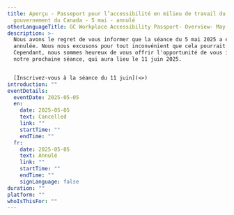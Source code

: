 ```yaml
---
title: Aperçu - Passeport pour l’accessibilité en milieu de travail du
  gouvernement du Canada - 5 mai - annulé
otherLanguageTitle: GC Workplace Accessibility Passport- Overview- May 5 - Cancelled
description: >-
  Nous avons le regret de vous informer que la séance du 5 mai 2025 a été
  annulée. Nous nous excusons pour tout inconvénient que cela pourrait causer.
  Cependant, nous sommes heureux de vous offrir l'opportunité de vous inscrire à
  notre prochaine séance, qui aura lieu le 11 juin 2025.


  [Inscrivez-vous à la séance du 11 juin](<>)
introduction: ""
eventDetails:
  eventDate: 2025-05-05
  en:
    date: 2025-05-05
    text: Cancelled
    link: ""
    startTime: ""
    endTime: ""
  fr:
    date: 2025-05-05
    text: Annulé
    link: ""
    startTime: ""
    endTime: ""
    signLanguage: false
duration: ""
platform: ""
whoIsThisFor: ""
---
```

[](https://aaact.canada.ca/formation/apercu-passeport-pour-l-accessibilite-en-milieu-de-travail-du-gouvernement-du-canada-11-juin/)
